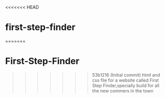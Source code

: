<<<<<<< HEAD
# first-step-finder
=======
# First-Step-Finder
>>>>>>> 53b1216 (Initial commit)
html and css file for a website called First Step Finder,specially build for all the new commers in the town
